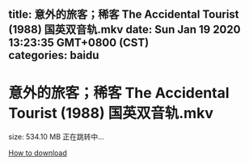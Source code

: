 
title: 意外的旅客；稀客 The Accidental Tourist (1988) 国英双音轨.mkv
date: Sun Jan 19 2020 13:23:35 GMT+0800 (CST)    
categories: baidu
---

# 意外的旅客；稀客 The Accidental Tourist (1988) 国英双音轨.mkv
size: 534.10 MB
 正在跳转中...
 

[How to download](https://bpcam.bemobtrk.com/go/2ceec3aa-1ca2-46d6-b9ff-aaa5c184517c?jno=911)